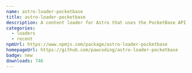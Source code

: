 ```yaml
---
name: astro-loader-pocketbase
title: astro-loader-pocketbase
description: A content loader for Astro that uses the PocketBase API
categories:
  - loaders
  - recent
npmUrl: https://www.npmjs.com/package/astro-loader-pocketbase
homepageUrl: https://github.com/pawcoding/astro-loader-pocketbase
badge: new
downloads: 746
---
```

